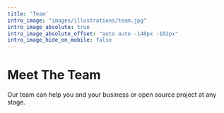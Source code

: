```yaml
---
title: 'Team'
intro_image: "images/illustrations/team.jpg"
intro_image_absolute: true
intro_image_absolute_offset: "auto auto -148px -102px"
intro_image_hide_on_mobile: false
---
```


# Meet The Team

Our team can help you and your business or open source project at any stage.
